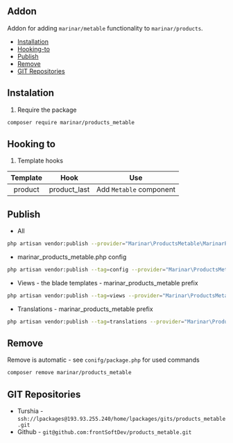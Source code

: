 ## Addon

Addon for adding `marinar/metable` functionality to `marinar/products`.

- [Installation](#installation)
- [Hooking-to](#hooking-to)
- [Publish](#publish)
- [Remove](#remove)
- [GIT Repositories](#git-repositories)


## Instalation
1. Require the package
```bash
composer require marinar/products_metable
```

## Hooking to
1. Template hooks

Template | Hook  | Use
:---: | :---: | :---:
product | product_last | Add `Metable` component

## Publish
- All
```bash
php artisan vendor:publish --provider="Marinar\ProductsMetable\MarinarProductsMetableServiceProvider"
```
- marinar_products_metable.php config
```bash
php artisan vendor:publish --tag=config --provider="Marinar\ProductsMetable\MarinarProductsMetableServiceProvider"
```
- Views - the blade templates - marinar_products_metable prefix
```bash
php artisan vendor:publish --tag=views --provider="Marinar\ProductsMetable\MarinarProductsMetableServiceProvider"
```
- Translations - marinar_products_metable prefix
```bash
php artisan vendor:publish --tag=translations --provider="Marinar\ProductsMetable\MarinarProductsMetableServiceProvider"
```

## Remove
Remove is automatic - see `conifg/package.php` for used commands
```bash
composer remove marinar/products_metable
```

## GIT Repositories
- Turshia - `ssh://lpackages@193.93.255.240/home/lpackages/gits/products_metable.git`
- Github - `git@github.com:frontSoftDev/products_metable.git`